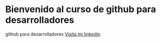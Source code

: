 # Bienvenido al curso de github para desarrolladores
github para desarrolladores
[Visita mi linkedin](https://www.linkedin.com/in/santiago-puentes/)
